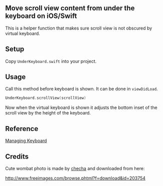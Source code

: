 ## Move scroll view content from under the keyboard on iOS/Swift

This is a helper function that makes sure scroll view is not obscured by virtual keyboard.

## Setup

Copy `UnderKeyboard.swift` into your project.

## Usage

Call this method before keyboard is shown. It can be done in `viewDidLoad`.


```Swift
UnderKeyboard.scrollView(scrollView)
```

Now when the virtual keyboard is shown it adjusts the bottom inset of the scroll view by
the height of the keyboard.

## Reference

[Managing Keyboard](https://developer.apple.com/library/ios/documentation/StringsTextFonts/Conceptual/TextAndWebiPhoneOS/KeyboardManagement/KeyboardManagement.html)

## Credits

Cute wombat photo is made by [checha](http://www.freeimages.com/profile/checha) and downloaded from here:

http://www.freeimages.com/browse.phtml?f=download&id=203754
